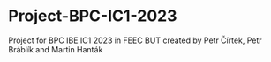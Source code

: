# Project-BPC-IC1-2023
 Project for BPC IBE IC1 2023 in FEEC BUT created by Petr Čírtek, Petr Bráblík and Martin Hanták
